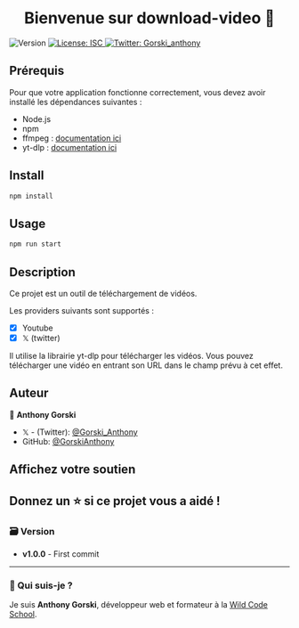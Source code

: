 <h1 align="center">Bienvenue sur download-video 👋</h1>
<p>
  <img alt="Version" src="https://img.shields.io/badge/version-1.0.0-blue.svg?cacheSeconds=2592000" />
  <a href="#" target="_blank">
    <img alt="License: ISC" src="https://img.shields.io/badge/License-ISC-yellow.svg" />
  </a>
  <a href="https://twitter.com/Gorski_anthony" target="_blank">
    <img alt="Twitter: Gorski_anthony" src="https://img.shields.io/twitter/follow/Gorski_anthony.svg?style=social" />
  </a>
</p>

## Prérequis

Pour que votre application fonctionne correctement, vous devez avoir installé les dépendances suivantes :

-   Node.js
-   npm
-   ffmpeg : [documentation ici](https://ffmpeg.org/)
-   yt-dlp : [documentation ici](https://github.com/yt-dlp/yt-dlp/wiki/Installation#using-the-release-binary)

## Install

```sh
npm install
```

## Usage

```sh
npm run start
```

## Description

Ce projet est un outil de téléchargement de vidéos.

Les providers suivants sont supportés :

-   [x] Youtube
-   [x] 𝕏 (twitter)

Il utilise la librairie yt-dlp pour télécharger les vidéos. Vous pouvez télécharger une vidéo en entrant son URL dans le champ prévu à cet effet.

## Auteur

👤 **Anthony Gorski**

-   𝕏 - (Twitter): [@Gorski_Anthony](https://twitter.com/Gorski_Anthony)
-   GitHub: [@GorskiAnthony](https://github.com/GorskiAnthony)

## Affichez votre soutien

## Donnez un ⭐️ si ce projet vous a aidé !

### 🗃️ Version

-   **v1.0.0** - First commit

---

### 👋 Qui suis-je ?

Je suis **Anthony Gorski**, développeur web et formateur à la [Wild Code School](https://www.wildcodeschool.com/fr-FR).
